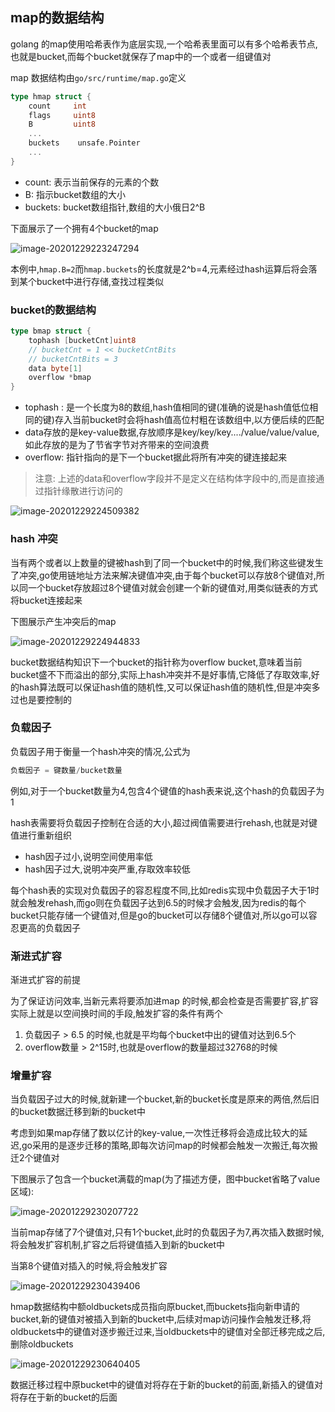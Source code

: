 ## map的数据结构

golang 的map使用哈希表作为底层实现,一个哈希表里面可以有多个哈希表节点,也就是bucket,而每个bucket就保存了map中的一个或者一组键值对

map 数据结构由`go/src/runtime/map.go`定义

```go
type hmap struct {
	count     int
	flags     uint8
	B         uint8 
	... 
	buckets    unsafe.Pointer 
    ...
}
```

- count: 表示当前保存的元素的个数
- B: 指示bucket数组的大小
- buckets: bucket数组指针,数组的大小俄日2^B

下面展示了一个拥有4个bucket的map

![image-20201229223247294](images/image-20201229223247294.png)

本例中,`hmap.B=2`而`hmap.buckets`的长度就是2^b=4,元素经过hash运算后将会落到某个bucket中进行存储,查找过程类似

### bucket的数据结构

```go
type bmap struct {
	tophash [bucketCnt]uint8
    // bucketCnt = 1 << bucketCntBits 
    // bucketCntBits = 3
    data byte[1]
    overflow *bmap
}
```

- tophash : 是一个长度为8的数组,hash值相同的键(准确的说是hash值低位相同的键)存入当前bucket时会将hash值高位村粗在该数组中,以方便后续的匹配
- data存放的是key-value数据,存放顺序是key/key/key..../value/value/value,如此存放的是为了节省字节对齐带来的空间浪费
- overflow: 指针指向的是下一个bucket据此将所有冲突的键连接起来

> 注意: 上述的data和overflow字段并不是定义在结构体字段中的,而是直接通过指针缘散进行访问的

![image-20201229224509382](images/image-20201229224509382.png)

### hash 冲突

当有两个或者以上数量的键被hash到了同一个bucket中的时候,我们称这些键发生了冲突,go使用链地址方法来解决键值冲突,由于每个bucket可以存放8个键值对,所以同一个bucket存放超过8个键值对就会创建一个新的键值对,用类似链表的方式将bucket连接起来

下图展示产生冲突后的map

![image-20201229224944833](images/image-20201229224944833.png)

bucket数据结构知识下一个bucket的指针称为overflow bucket,意味着当前bucket盛不下而溢出的部分,实际上hash冲突并不是好事情,它降低了存取效率,好的hash算法既可以保证hash值的随机性,又可以保证hash值的随机性,但是冲突多过也是要控制的



### 负载因子

负载因子用于衡量一个hash冲突的情况,公式为

```go
负载因子 = 键数量/bucket数量
```

例如,对于一个bucket数量为4,包含4个键值的hash表来说,这个hash的负载因子为1

hash表需要将负载因子控制在合适的大小,超过阀值需要进行rehash,也就是对键值进行重新组织

- hash因子过小,说明空间使用率低
- hash因子过大,说明冲突严重,存取效率较低

每个hash表的实现对负载因子的容忍程度不同,比如redis实现中负载因子大于1时就会触发rehash,而go则在负载因子达到6.5的时候才会触发,因为redis的每个bucket只能存储一个键值对,但是go的bucket可以存储8个键值对,所以go可以容忍更高的负载因子

### 渐进式扩容

渐进式扩容的前提

为了保证访问效率,当新元素将要添加进map 的时候,都会检查是否需要扩容,扩容实际上就是以空间换时间的手段,触发扩容的条件有两个

1. 负载因子 > 6.5 的时候,也就是平均每个bucket中出的键值对达到6.5个
2. overflow数量 > 2^15时,也就是overflow的数量超过32768的时候

### 增量扩容

当负载因子过大的时候,就新建一个bucket,新的bucket长度是原来的两倍,然后旧的bucket数据迁移到新的bucket中

考虑到如果map存储了数以亿计的key-value,一次性迁移将会造成比较大的延迟,go采用的是逐步迁移的策略,即每次访问map的时候都会触发一次搬迁,每次搬迁2个键值对

下图展示了包含一个bucket满载的map(为了描述方便，图中bucket省略了value区域): 

![image-20201229230207722](images/image-20201229230207722.png)

当前map存储了7个键值对,只有1个bucket,此时的负载因子为7,再次插入数据时候,将会触发扩容机制,扩容之后将键值插入到新的bucket中

当第8个键值对插入的时候,将会触发扩容

![image-20201229230439406](images/image-20201229230439406.png)

hmap数据结构中额oldbuckets成员指向原bucket,而buckets指向新申请的bucket,新的键值对被插入到新的bucket中,后续对map访问操作会触发迁移,将oldbuckets中的键值对逐步搬迁过来,当oldbuckets中的键值对全部迁移完成之后,删除oldbuckets

![image-20201229230640405](images/image-20201229230640405.png)

数据迁移过程中原bucket中的键值对将存在于新的bucket的前面,新插入的键值对将存在于新的bucket的后面